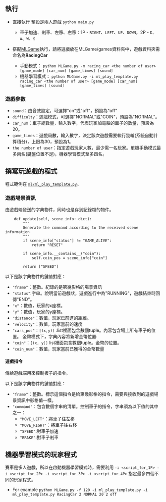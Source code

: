 ## 執行
* 直接執行 預設是兩人遊戲
`python main.py`
    * 車子加速、剎車、左移、右移：1P - `RIGHT`、`LEFT`、`UP`、`DOWN`，2P - `D`、`A`、`W`、`S`
    

* 搭配[MLGame](https://github.com/LanKuDot/MLGame)執行，請將遊戲放在MLGame/games資料夾中，遊戲資料夾需命名為**RacingCar**
    * 手動模式：
`python MLGame.py -m racing_car <the number of user> [game_mode] [car_num] [game_times] [sound]`
    * 機器學習模式：
`python MLGame.py -i ml_play_template.py racing_car <the number of user> [game_mode] [car_num] [game_times] [sound]`

### 遊戲參數

* `sound`：由音效設定，可選擇"on"或"off"，預設為"off"
* `difficulty`：遊戲模式，可選擇"NORMAL"或"COIN"，預設為"NORMAL"。
* `car_num`：車子總數量，輸入數字，代表玩家加電腦的車子的數量，預設為20。
* `game_times`：遊戲局數，輸入數字，決定該次遊戲需要執行幾輪(系統自動計算積分)，上限為30，預設為1。
* `the number of user`：指定遊戲玩家人數，最少需一名玩家。單機手動模式最多兩名(鍵盤位置不足)，機器學習模式至多四名。

## 撰寫玩遊戲的程式

程式範例在 [`ml/ml_play_template.py`](https://github.com/yen900611/RacingCar/blob/master/ml/ml_play_template.py)。


### 遊戲場景資訊

由遊戲端發送的字典物件，同時也是存到紀錄檔的物件。
```python=7
    def update(self, scene_info: dict):
        """
        Generate the command according to the received scene information
        """
        if scene_info["status"] != "GAME_ALIVE":
            return "RESET"

        if scene_info.__contains__("coin"):
            self.coin_pos = scene_info["coin"]

        return ["SPEED"]

```
以下是該字典物件的鍵值對應：

* `"frame"`：整數。紀錄的是第幾影格的場景資訊
* `"status"`:字串。說明當前遊戲狀，遊戲進行中為"RUNNING"，遊戲結束時回傳"END"。
* `"x"`：數值，玩家的x座標。
* `"y"`：數值，玩家的y座標。
* `"distance"`：數值，玩家已前進的距離。
* `"velocity"`：數值，玩家當前的速度
* `"cars_pos"`：`[(x,y)]` :list裡面包含數個tuple。內容包含場上所有車子的位置。
金幣模式下，字典內容將新增金幣位置:
* `"coin"`：`[(x, y)]` list裡面包含數個tuple。金幣的位置。
* `"coin_num"`：數值，玩家當前已獲得的金幣數量

#### 遊戲指令

傳給遊戲端用來控制板子的指令。

以下是該字典物件的鍵值對應：

* `"frame"`：整數。標示這個指令是給第幾影格的指令，需要與接收到的遊戲場景資訊中影格值一樣。
* `"command"`：包含數個字串的清單。控制車子的指令，字串須為以下值的其中之一：
    * `"MOVE_LEFT"`：將車子往左移
    * `"MOVE_RIGHT"`：將車子往右移
    * `"SPEED"`:對車子加速
    * `"BRAKE"`:對車子剎車

## 機器學習模式的玩家程式

賽車是多人遊戲，所以在啟動機器學習模式時，需要利用 `-i <script_for_1P> -i <script_for_2P> -i <script_for_3P> -i <script_for_4P>` 指定最多四個不同的玩家程式。
* For example
`python MLGame.py -f 120 -i ml_play_template.py -i ml_play_template.py RacingCar 2 NORMAL 20 2 off`
